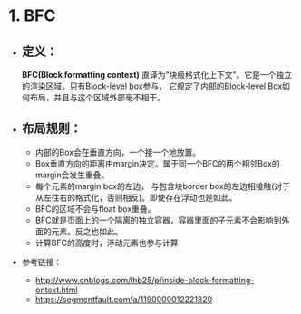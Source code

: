# 1. BFC
  * ## 定义：
    **BFC(Block formatting context)** 直译为"块级格式化上下文"。它是一个独立的渲染区域，只有Block-level box参与， 它规定了内部的Block-level Box如何布局，并且与这个区域外部毫不相干。

  * ## 布局规则：
    - 内部的Box会在垂直方向，一个接一个地放置。
    - Box垂直方向的距离由margin决定。属于同一个BFC的两个相邻Box的margin会发生重叠。
    - 每个元素的margin box的左边， 与包含块border box的左边相接触(对于从左往右的格式化，否则相反)。即使存在浮动也是如此。
    - BFC的区域不会与float box重叠。
    - BFC就是页面上的一个隔离的独立容器，容器里面的子元素不会影响到外面的元素。反之也如此。
    - 计算BFC的高度时，浮动元素也参与计算

  * 参考链接：
    - http://www.cnblogs.com/lhb25/p/inside-block-formatting-ontext.html
    - https://segmentfault.com/a/1190000012221820